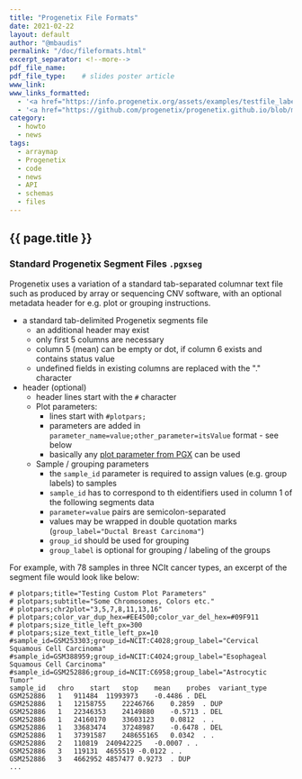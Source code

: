 ```yaml
---
title: "Progenetix File Formats"
date: 2021-02-22
layout: default
author: "@mbaudis"
permalink: "/doc/fileformats.html"
excerpt_separator: <!--more-->
pdf_file_name:
pdf_file_type:    # slides poster article
www_link:
www_links_formatted:
  - '<a href="https://info.progenetix.org/assets/examples/testfile_labeled_groups.pgxseg" target="_blank">[Download <i>.pgxseg</i> testfile]</a>'
  - '<a href="https://github.com/progenetix/progenetix.github.io/blob/master/assets/examples/testfile_labeled_groups.pgxseg">[<i>.pgxseg</i> testfile on Github]</a>'
category:
  - howto
  - news
tags:
  - arraymap
  - Progenetix
  - code
  - news
  - API
  - schemas
  - files
---
```


## {{ page.title }}

### Standard Progenetix Segment Files `.pgxseg`

Progenetix uses a variation of a standard tab-separated columnar text file such as produced by array or sequencing CNV software, with an optional metadata header for e.g. plot or grouping instructions.

<!--more-->

* a standard tab-delimited Progenetix segments file
  - an additional header may exist
  - only first 5 columns are necessary
  - column 5 (mean) can be empty or dot, if column 6 exists and contains status value
  - undefined fields in existing columns are replaced with the "." character
* header (optional)
  - header lines start with the `#` character
  - Plot parameters:
    * lines start with `#plotpars;`
    * parameters are added in `parameter_name=value;other_parameter=itsValue` format - see below
    * basically any [plot parameter from PGX](https://github.com/progenetix/PGX/blob/master/config/plotdefaults.yaml) can be used
  - Sample / grouping parameters
    * the `sample_id` parameter is required to assign values (e.g. group labels) to samples
    * `sample_id` has to correspond to th eidentifiers used in column 1 of the following segments data
    * `parameter=value` pairs are semicolon-separated
    * values may be wrapped in double quotation marks (`group_label="Ductal Breast Carcinoma"`)
    * `group_id` should be used for grouping
    * `group_label` is optional for grouping / labeling of the groups

For example, with 78 samples in three NCIt cancer types, an excerpt of the segment file would look like below:

```
# plotpars;title="Testing Custom Plot Parameters"
# plotpars;subtitle="Some Chromosomes, Colors etc."
# plotpars;chr2plot="3,5,7,8,11,13,16"
# plotpars;color_var_dup_hex=#EE4500;color_var_del_hex=#09F911
# plotpars;size_title_left_px=300
# plotpars;size_text_title_left_px=10
#sample_id=GSM253303;group_id=NCIT:C4028;group_label="Cervical Squamous Cell Carcinoma"
#sample_id=GSM388959;group_id=NCIT:C4024;group_label="Esophageal Squamous Cell Carcinoma"
#sample_id=GSM252886;group_id=NCIT:C6958;group_label="Astrocytic Tumor"
sample_id	chro	start	stop	mean	probes	variant_type
GSM252886	1	911484	11993973	-0.4486	. DEL
GSM252886	1	12158755	22246766	0.2859	. DUP
GSM252886	1	22346353	24149880	-0.5713	. DEL
GSM252886	1	24160170	33603123	0.0812	. .
GSM252886	1	33683474	37248987	-0.6478	. DEL
GSM252886	1	37391587	248655165	0.0342	. .
GSM252886	2	110819	240942225	-0.0007	. .
GSM252886	3	119131	4655519	-0.0122	. .
GSM252886	3	4662952	4857477	0.9273 	. DUP
...
```

